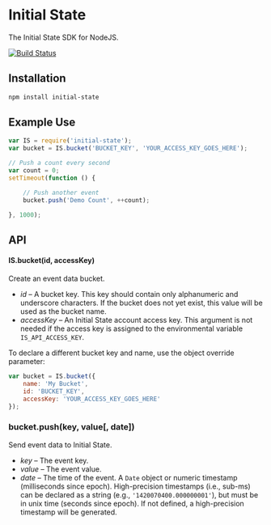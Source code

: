 # Initial State
The Initial State SDK for NodeJS.

[![Build Status](https://travis-ci.org/initialstate/node-initial-state.svg)](https://travis-ci.org/initialstate/node-initial-state)

## Installation

```sh
npm install initial-state
```

## Example Use

```javascript
var IS = require('initial-state');
var bucket = IS.bucket('BUCKET_KEY', 'YOUR_ACCESS_KEY_GOES_HERE');

// Push a count every second
var count = 0;
setTimeout(function () {

	// Push another event
	bucket.push('Demo Count', ++count);

}, 1000);
```

## API

#### IS.bucket(id, accessKey)

Create an event data bucket.

* *id* – A bucket key. This key should contain only alphanumeric and underscore characters. If the bucket does not yet exist, this value will be used as the bucket name.
* *accessKey* – An Initial State account access key. This argument is not needed if the access key is assigned to the environmental variable `IS_API_ACCESS_KEY`.

To declare a different bucket key and name, use the object override parameter:

```javascript
var bucket = IS.bucket({
	name: 'My Bucket',
	id: 'BUCKET_KEY',
	accessKey: 'YOUR_ACCESS_KEY_GOES_HERE'
});
```

### bucket.push(key, value[, date])

Send event data to Initial State.

* *key* – The event key.
* *value* – The event value.
* *date* – The time of the event. A `Date` object or numeric timestamp (milliseconds since epoch). High-precision timestamps (i.e., sub-ms) can be declared as a string (e.g., `'1420070400.000000001'`), but must be in unix time (seconds since epoch). If not defined, a high-precision timestamp will be generated.
